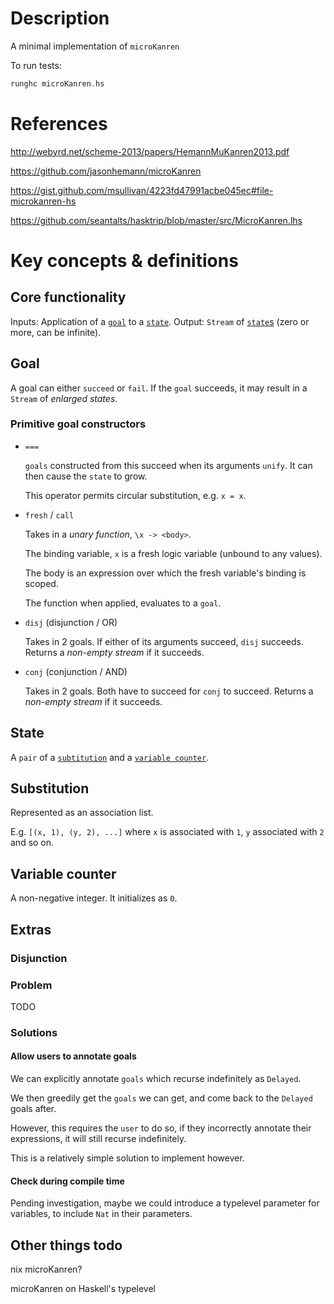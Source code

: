 # Description

A minimal implementation of `microKanren`

To run tests:

``` haskell
runghc microKanren.hs
```

# References

http://webyrd.net/scheme-2013/papers/HemannMuKanren2013.pdf

https://github.com/jasonhemann/microKanren

https://gist.github.com/msullivan/4223fd47991acbe045ec#file-microkanren-hs

https://github.com/seantalts/hasktrip/blob/master/src/MicroKanren.lhs

# Key concepts & definitions

## Core functionality

Inputs: Application of a [`goal`](#goal) to a [`state`](#state).
Output: `Stream` of [`state`s](#state) (zero or more, can be infinite).

## Goal
A goal can either `succeed` or `fail`.
If the `goal` succeeds, it may result in a `Stream` of *enlarged states*.

### Primitive goal constructors

- `===` 

  `goals` constructed from this succeed when its arguments `unify`. It can then cause the `state` to grow.
  
  This operator permits circular substitution, e.g. `x = x`.

- `fresh` / `call`
  
  Takes in a *unary function*, `\x -> <body>`.
  
  The binding variable, `x` is a fresh logic variable (unbound to any values).
  
  The body is an expression over which the fresh variable's binding is scoped.
  
  The function when applied, evaluates to a `goal`.
  
- `disj` (disjunction / OR)

  Takes in 2 goals.
  If either of its arguments succeed, `disj` succeeds. Returns a *non-empty stream* if it succeeds.
  
- `conj` (conjunction / AND)

  Takes in 2 goals.
  Both have to succeed for `conj` to succeed. Returns a *non-empty stream* if it succeeds.
  
## State

A `pair` of a [`subtitution`](#substitution) and a [`variable counter`](#variable-counter).

## Substitution

Represented as an association list.

E.g. `[(x, 1), (y, 2), ...]` where `x` is associated with `1`, `y` associated with `2` and so on.

## Variable counter

A non-negative integer. It initializes as `0`.

## Extras

### Disjunction

### Problem

TODO

### Solutions

#### Allow users to annotate goals

We can explicitly annotate `goals` which recurse indefinitely as `Delayed`.

We then greedily get the `goals` we can get, and come back to the `Delayed` goals after.

However, this requires the `user` to do so, if they incorrectly annotate their expressions, it will still recurse indefinitely.

This is a relatively simple solution to implement however.

#### Check during compile time 

Pending investigation, maybe we could introduce a typelevel parameter for variables, to include `Nat` in their parameters.

## Other things todo

nix microKanren?

microKanren on Haskell's typelevel
